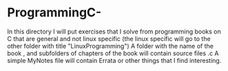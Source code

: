 # ProgrammingC-
In this directory I will put exercises that I solve from programming books on C that are general
and not linux specific (the linux specific will go to the other folder with title "LinuxProgramming")
A folder with the name of the book , and subfolders of chapters of the book will contain source files .c
A simple MyNotes file will contain Errata or other things that I find interesting.
